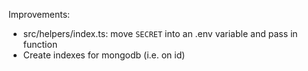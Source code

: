 Improvements:
- src/helpers/index.ts: move `SECRET` into an .env variable and pass in function
- Create indexes for mongodb (i.e. on id)